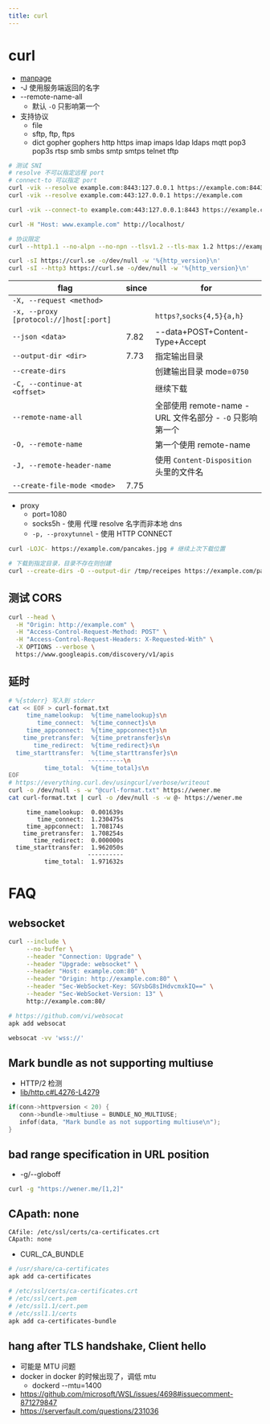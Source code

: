 ```yaml
---
title: curl
---
```


# curl

- [manpage](https://curl.se/docs/manpage.html)
- -J 使用服务端返回的名字
- --remote-name-all
  - 默认 `-O` 只影响第一个
- 支持协议
  - file
  - sftp, ftp, ftps
  - dict gopher gophers http https imap imaps ldap ldaps mqtt pop3 pop3s rtsp smb smbs smtp smtps telnet tftp

```bash
# 测试 SNI
# resolve 不可以指定远程 port
# connect-to 可以指定 port
curl -vik --resolve example.com:8443:127.0.0.1 https://example.com:8443
curl -vik --resolve example.com:443:127.0.0.1 https://example.com

curl -vik --connect-to example.com:443:127.0.0.1:8443 https://example.com

curl -H "Host: www.example.com" http://localhost/

# 协议限定
curl --http1.1 --no-alpn --no-npn --tlsv1.2 --tls-max 1.2 https://example.com

curl -sI https://curl.se -o/dev/null -w '%{http_version}\n'
curl -sI --http3 https://curl.se -o/dev/null -w '%{http_version}\n'
```

| flag                                   | since | for                                                       |
| -------------------------------------- | ----- | --------------------------------------------------------- |
| `-X, --request <method>`               |       |
| `-x, --proxy [protocol://]host[:port]` |       | `https?`,`socks{4,5}{a,h}`                                |
| `--json <data>`                        | 7.82  | --data+POST+Content-Type+Accept                           |
| `--output-dir <dir>`                   | 7.73  | 指定输出目录                                              |
| `--create-dirs`                        |       | 创建输出目录 mode=`0750`                                  |
| `-C, --continue-at <offset>`           |       | 继续下载                                                  |
| `--remote-name-all`                    |       | 全部使用 remote-name - URL 文件名部分 - `-O` 只影响第一个 |
| `-O, --remote-name`                    |       | 第一个使用 remote-name                                    |
| `-J, --remote-header-name`             |       | 使用 `Content-Disposition` 头里的文件名                   |
| `--create-file-mode <mode>`            | 7.75  |

- proxy
  - port=1080
  - socks5h - 使用 代理 resolve 名字而非本地 dns
  - `-p, --proxytunnel` - 使用 HTTP CONNECT

```bash
curl -LOJC- https://example.com/pancakes.jpg # 继续上次下载位置

# 下载到指定目录，目录不存在则创建
curl --create-dirs -O --output-dir /tmp/receipes https://example.com/pancakes.jpg
```

## 测试 CORS

```bash
curl --head \
  -H "Origin: http://example.com" \
  -H "Access-Control-Request-Method: POST" \
  -H "Access-Control-Request-Headers: X-Requested-With" \
  -X OPTIONS --verbose \
  https://www.googleapis.com/discovery/v1/apis
```

## 延时

```bash
# %{stderr} 写入到 stderr
cat << EOF > curl-format.txt
     time_namelookup:  %{time_namelookup}s\n
        time_connect:  %{time_connect}s\n
     time_appconnect:  %{time_appconnect}s\n
    time_pretransfer:  %{time_pretransfer}s\n
       time_redirect:  %{time_redirect}s\n
  time_starttransfer:  %{time_starttransfer}s\n
                      ----------\n
          time_total:  %{time_total}s\n
EOF
# https://everything.curl.dev/usingcurl/verbose/writeout
curl -o /dev/null -s -w "@curl-format.txt" https://wener.me
cat curl-format.txt | curl -o /dev/null -s -w @- https://wener.me
```

```
     time_namelookup:  0.001639s
        time_connect:  1.230475s
     time_appconnect:  1.708174s
    time_pretransfer:  1.708254s
       time_redirect:  0.000000s
  time_starttransfer:  1.962050s
                      ----------
          time_total:  1.971632s
```

# FAQ

## websocket

```bash
curl --include \
     --no-buffer \
     --header "Connection: Upgrade" \
     --header "Upgrade: websocket" \
     --header "Host: example.com:80" \
     --header "Origin: http://example.com:80" \
     --header "Sec-WebSocket-Key: SGVsbG8sIHdvcmxkIQ==" \
     --header "Sec-WebSocket-Version: 13" \
     http://example.com:80/

# https://github.com/vi/websocat
apk add websocat

websocat -vv 'wss://'
```

## Mark bundle as not supporting multiuse

- HTTP/2 检测
- [lib/http.c#L4276-L4279](https://github.com/curl/curl/blob/da973165965962a435a23ade336d9a17daf044ef/lib/http.c#L4276-L4279)

```c
if(conn->httpversion < 20) {
   conn->bundle->multiuse = BUNDLE_NO_MULTIUSE;
   infof(data, "Mark bundle as not supporting multiuse\n");
}
```

## bad range specification in URL position

- -g/--globoff

```bash
curl -g "https://wener.me/[1,2]"
```

## CApath: none

```
CAfile: /etc/ssl/certs/ca-certificates.crt
CApath: none
```

- CURL_CA_BUNDLE

```bash
# /usr/share/ca-certificates
apk add ca-certificates

# /etc/ssl/certs/ca-certificates.crt
# /etc/ssl/cert.pem
# /etc/ssl1.1/cert.pem
# /etc/ssl1.1/certs
apk add ca-certificates-bundle
```

## hang after TLS handshake, Client hello

- 可能是 MTU 问题
- docker in docker 的时候出现了，调低 mtu
  - dockerd --mtu=1400
- https://github.com/microsoft/WSL/issues/4698#issuecomment-871279847
- https://serverfault.com/questions/231036
